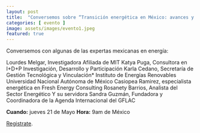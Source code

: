 ```yaml
---
layout: post
title:  "Conversemos sobre “Transición energética en México: avances y retrocesos de la política energética nacional."
categories: [ evento ]
image: assets/images/evento1.jpeg
featured: true
---
```


Conversemos con algunas de las expertas mexicanas en energía:

Lourdes Melgar, Investigadora Afiliada de MIT 
Katya Puga, Consultora en I+D+P Investigación, Desarrollo y Participación 
Karla Cedano, Secretaría de Gestión Tecnológica y Vinculación*
Instituto de Energías Renovables 
Universidad Nacional Autónoma de México
Casiopea Ramirez, especialista energética en Fresh Energy Consulting 
Rosanety Barrios, Analista del Sector Energético 
Y su servidora Sandra Guzmán, Fundadora y Coordinadora de la Agenda Internacional del GFLAC 



**Cuando:** jueves 21 de Mayo 
**Hora:** 9am de México 

[Registrate][jekyll-docs].

[jekyll-docs]: https://docs.google.com/forms/d/e/1FAIpQLSd3362kGfvAgHRhVamazHSeFzdEkPyw5z4OmpROv6hAzzUnHA/closedform
